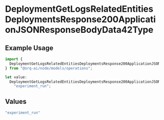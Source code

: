 # DeploymentGetLogsRelatedEntitiesDeploymentsResponse200ApplicationJSONResponseBodyData42Type

## Example Usage

```typescript
import {
  DeploymentGetLogsRelatedEntitiesDeploymentsResponse200ApplicationJSONResponseBodyData42Type,
} from "@orq-ai/node/models/operations";

let value:
  DeploymentGetLogsRelatedEntitiesDeploymentsResponse200ApplicationJSONResponseBodyData42Type =
    "experiment_run";
```

## Values

```typescript
"experiment_run"
```